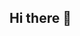 ## Hi there 👋

<!--
**dhanyashreekarkera/dhanyashreekarkera** is a ✨ _special_ ✨ repository because its `README.md` (this file) appears on your GitHub profile.

Here are some ideas to get you started:


